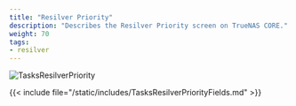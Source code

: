 ```yaml
---
title: "Resilver Priority"
description: "Describes the Resilver Priority screen on TrueNAS CORE." 
weight: 70
tags:
- resilver
---
```


![TasksResilverPriority](/images/CORE/Tasks/TasksResilverPriority.png "Scheduling Resilver Priority Times")

{{< include file="/static/includes/TasksResilverPriorityFields.md" >}}
